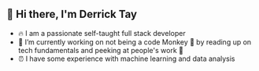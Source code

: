 ## 👋 Hi there, I'm Derrick Tay

- 🔥 I am a passionate self-taught full stack developer
- 🔭 I’m currently working on not being a code Monkey 🙈 by reading up on tech fundamentals and peeking at people's work 👀
- ⏰ I have some experience with machine learning and data analysis
